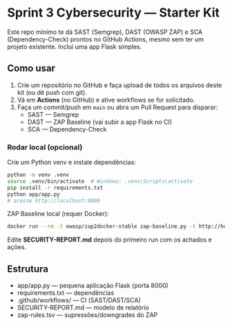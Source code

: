 # Sprint 3 Cybersecurity — Starter Kit

Este repo mínimo te dá SAST (Semgrep), DAST (OWASP ZAP) e SCA (Dependency-Check) prontos no GitHub Actions,
mesmo sem ter um projeto existente. Inclui uma app Flask simples.

## Como usar

1) Crie um repositório no GitHub e faça upload de todos os arquivos deste kit (ou dê push com git).
2) Vá em **Actions** (no GitHub) e ative workflows se for solicitado.
3) Faça um commit/push em `main` ou abra um Pull Request para disparar:
   - SAST — Semgrep
   - DAST — ZAP Baseline (vai subir a app Flask no CI)
   - SCA — Dependency-Check

### Rodar local (opcional)

Crie um Python venv e instale dependências:
```bash
python -m venv .venv
source .venv/bin/activate  # Windows: .venv\Scripts\activate
pip install -r requirements.txt
python app/app.py
# acesse http://localhost:8000
```

ZAP Baseline local (requer Docker):
```bash
docker run --rm -t owasp/zap2docker-stable zap-baseline.py -t http://host.docker.internal:8000 -r zap-baseline.html
```

Edite **SECURITY-REPORT.md** depois do primeiro run com os achados e ações.

## Estrutura
- app/app.py — pequena aplicação Flask (porta 8000)
- requirements.txt — dependências
- .github/workflows/ — CI (SAST/DAST/SCA)
- SECURITY-REPORT.md — modelo de relatório
- zap-rules.tsv — supressões/downgrades do ZAP
```